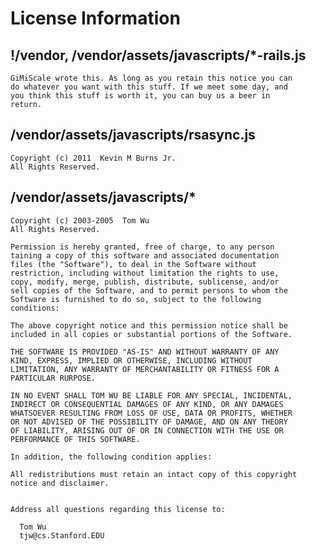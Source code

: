 # License Information

## !/vendor, /vendor/assets/javascripts/*-rails.js

    GiMiScale wrote this. As long as you retain this notice you can
    do whatever you want with this stuff. If we meet some day, and
    you think this stuff is worth it, you can buy us a beer in
    return.


## /vendor/assets/javascripts/rsasync.js

    Copyright (c) 2011  Kevin M Burns Jr.
    All Rights Reserved.


## /vendor/assets/javascripts/*
   
    Copyright (c) 2003-2005  Tom Wu
    All Rights Reserved.
    
    Permission is hereby granted, free of charge, to any person
    taining a copy of this software and associated documentation
    files (the "Software"), to deal in the Software without
    restriction, including without limitation the rights to use,
    copy, modify, merge, publish, distribute, sublicense, and/or
    sell copies of the Software, and to permit persons to whom the
    Software is furnished to do so, subject to the following
    conditions:
    
    The above copyright notice and this permission notice shall be
    included in all copies or substantial portions of the Software.
    
    THE SOFTWARE IS PROVIDED "AS-IS" AND WITHOUT WARRANTY OF ANY
    KIND, EXPRESS, IMPLIED OR OTHERWISE, INCLUDING WITHOUT
    LIMITATION, ANY WARRANTY OF MERCHANTABILITY OR FITNESS FOR A
    PARTICULAR RURPOSE.
    
    IN NO EVENT SHALL TOM WU BE LIABLE FOR ANY SPECIAL, INCIDENTAL,
    INDIRECT OR CONSEQUENTIAL DAMAGES OF ANY KIND, OR ANY DAMAGES
    WHATSOEVER RESULTING FROM LOSS OF USE, DATA OR PROFITS, WHETHER
    OR NOT ADVISED OF THE POSSIBILITY OF DAMAGE, AND ON ANY THEORY
    OF LIABILITY, ARISING OUT OF OR IN CONNECTION WITH THE USE OR
    PERFORMANCE OF THIS SOFTWARE.
    
    In addition, the following condition applies:
    
    All redistributions must retain an intact copy of this copyright
    notice and disclaimer.
    
    
    Address all questions regarding this license to:
    
      Tom Wu
      tjw@cs.Stanford.EDU
